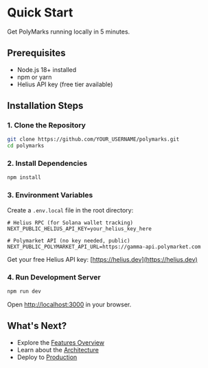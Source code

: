 # Quick Start

Get PolyMarks running locally in 5 minutes.

## Prerequisites

- Node.js 18+ installed
- npm or yarn
- Helius API key (free tier available)

## Installation Steps

### 1. Clone the Repository

```bash
git clone https://github.com/YOUR_USERNAME/polymarks.git
cd polymarks
```

### 2. Install Dependencies

```bash
npm install
```

### 3. Environment Variables

Create a `.env.local` file in the root directory:

```env
# Helius RPC (for Solana wallet tracking)
NEXT_PUBLIC_HELIUS_API_KEY=your_helius_key_here

# Polymarket API (no key needed, public)
NEXT_PUBLIC_POLYMARKET_API_URL=https://gamma-api.polymarket.com
```

Get your free Helius API key: [https://helius.dev](https://helius.dev)

### 4. Run Development Server

```bash
npm run dev
```

Open [http://localhost:3000](http://localhost:3000) in your browser.

## What's Next?

- Explore the [Features Overview](features.md)
- Learn about the [Architecture](../technical/architecture.md)
- Deploy to [Production](../deployment/production.md)

